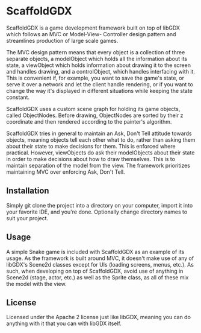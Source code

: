 # ScaffoldGDX

ScaffoldGDX is a game development framework built on top of libGDX which follows an MVC or Model-View-
Controller design pattern and streamlines production of large scale games.

The MVC design pattern means that every object is a collection of three separate objects, a
modelObject which holds all the information about its state, a viewObject which holds information
about drawing it to the screen and handles drawing, and a controlObject, which handles interfacing
with it. This is convenient if, for example, you want to save the game's state, or serve it over a
network and let the client handle rendering, or if you want to change the way it's displayed in
different situations while keeping the state constant.

ScaffoldGDX uses a custom scene graph for holding its game objects, called ObjectNodes.
Before drawing, ObjectNodes are sorted by their z coordinate and then rendered according
to the painter's algorithm.

ScaffoldGDX tries in general to maintain an Ask, Don't Tell attitude towards objects, meaning
objects tell each other what to do, rather than asking them about their state to make decisions for
them. This is enforced where practical. However, viewObjects do ask their modelObjects about their
state in order to make decisions about how to draw themselves. This is to maintain separation of
the model from the view. The framework prioritizes maintaining MVC over enforcing Ask, Don't Tell.

## Installation

Simply git clone the project into a directory on your computer, import it into your favorite IDE,
and you're done. Optionally change directory names to suit your project.

## Usage

A simple Snake game is included with ScaffoldGDX as an example of its usage. As the framework is
built around MVC, it doesn't make use of any of libGDX's Scene2d classes except for UIs (loading
screens, menus, etc.). As such, when developing on top of ScaffoldGDX, avoid use of anything in
Scene2d (stage, actor, etc.) as well as the Sprite class, as all of these mix the model with the
view.

## License

Licensed under the Apache 2 license just like libGDX, meaning you can do anything with it that you
can with libGDX itself.